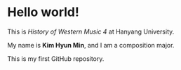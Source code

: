 # Hello world!

This is *History of Western Music 4* at Hanyang University.

My name is **Kim Hyun Min**, and I am a composition major.

This is my first GitHub repository.
